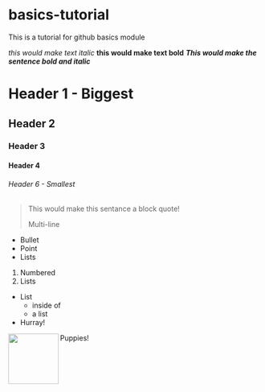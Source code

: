 # basics-tutorial
This is a tutorial for github basics module 

_this would make text italic_ 
**this would make text bold**
**_This would make the sentence bold and italic_**

# Header 1 - Biggest
## Header 2
### Header 3
#### Header 4 
###### Header 6 - Smallest

> This would make this sentance a block quote!
>
> Multi-line

* Bullet 
* Point 
* Lists 

1. Numbered
2. Lists 

* List
    * inside of 
    * a list
* Hurray! 

Puppies! 
<img align="left" width="100" height="100" src=https://www.rd.com/wp-content/uploads/2021/03/GettyImages-1133605325-scaled-e1617227898456.jpg>
